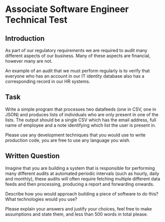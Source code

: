 # Associate Software Engineer Technical Test

## Introduction

As part of our regulatory requirements we are required to audit many different aspects of our business. Many of these aspects are financial, however many are not.

An example of an audit that we must perform regularly is to verify that everyone who has an account in our IT identity database also has a corresponding record in our HR systems.

## Task

Write a simple program that processes two datafeeds (one in CSV, one in JSON) and produces lists of individuals who are only present in one of the lists. The output should be a single CSV which has the email address, full name of employee and a note identifying which list the user is present in.

Please use any development techniques that you would use to write production code, you are free to use any language you wish.

## Written Question

Imagine that you are building a system that is responsible for performing many different audits at automated periodic intervals (such as hourly, daily and monthly), these audits will often require fetching multiple different data feeds and then processing, producing a report and forwarding onwards.

Describe how you would approach building a piece of software to do this? What technologies would you use?

Please explain your answers and justify your choices, feel free to make assumptions and state them, and less than 500 words in total please.